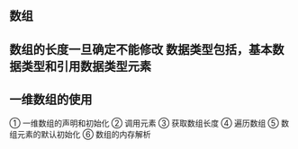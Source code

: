 ## 数组
数组的长度一旦确定不能修改
数据类型包括，基本数据类型和引用数据类型元素
---
## 一维数组的使用
① 一维数组的声明和初始化
② 调用元素
③ 获取数组长度
④ 遍历数组
⑤ 数组元素的默认初始化
⑥ 数组的内存解析
